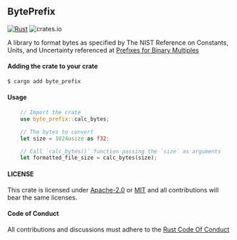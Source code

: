 ## BytePrefix
[![Rust](https://github.com/charleschege/BytePrefix/actions/workflows/rust.yml/badge.svg)](https://github.com/charleschege/BytePrefix/actions/workflows/rust.yml)
![crates.io](https://img.shields.io/crates/v/byte_prefix.svg)

A library to format bytes as specified by The NIST Reference on Constants, Units, and Uncertainty referenced at [Prefixes for Binary Multiples](https://web.archive.org/web/20070808000831/http://physics.nist.gov/cuu/Units/binary.html)

#### Adding the crate to your crate
```sh
$ cargo add byte_prefix
```

#### Usage
```rust
    // Import the crate
    use byte_prefix::calc_bytes;

    // The bytes to convert
    let size = 1024usize as f32;

    // Call `calc_bytes()` function passing the `size` as arguments
    let formatted_file_size = calc_bytes(size);

```

#### LICENSE
This crate is licensed under [Apache-2.0](https://www.apache.org/licenses/LICENSE-2.0) or [MIT](https://opensource.org/licenses/MIT) and all contributions will bear the same licenses.

#### Code of Conduct
All contributions and discussions must adhere to the [Rust Code Of Conduct](https://www.rust-lang.org/policies/code-of-conduct)
